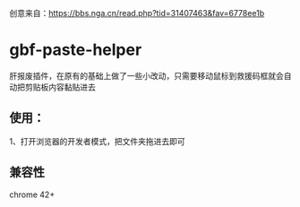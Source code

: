 创意来自：https://bbs.nga.cn/read.php?tid=31407463&fav=6778ee1b
# gbf-paste-helper

肝报废插件，在原有的基础上做了一些小改动，只需要移动鼠标到救援码框就会自动把剪贴板内容黏贴进去

## 使用：

1、打开浏览器的开发者模式，把文件夹拖进去即可

## 兼容性

chrome 42+
